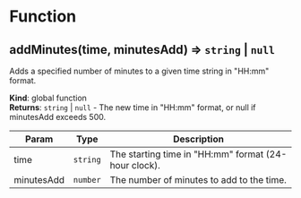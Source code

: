 # Function

## addMinutes(time, minutesAdd) ⇒ <code>string</code> \| <code>null</code>
Adds a specified number of minutes to a given time string in "HH:mm" format.

**Kind**: global function  
**Returns**: <code>string</code> \| <code>null</code> - The new time in "HH:mm" format, or null if minutesAdd exceeds 500.  

| Param | Type | Description |
| --- | --- | --- |
| time | <code>string</code> | The starting time in "HH:mm" format (24-hour clock). |
| minutesAdd | <code>number</code> | The number of minutes to add to the time. |

